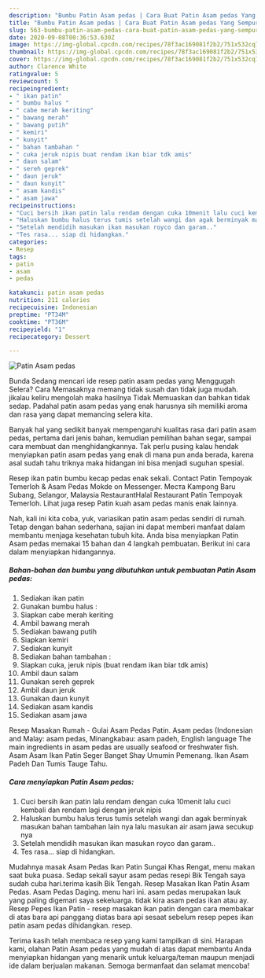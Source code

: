 ```yaml
---
description: "Bumbu Patin Asam pedas | Cara Buat Patin Asam pedas Yang Sempurna"
title: "Bumbu Patin Asam pedas | Cara Buat Patin Asam pedas Yang Sempurna"
slug: 563-bumbu-patin-asam-pedas-cara-buat-patin-asam-pedas-yang-sempurna
date: 2020-09-08T00:36:53.630Z
image: https://img-global.cpcdn.com/recipes/78f3ac169081f2b2/751x532cq70/patin-asam-pedas-foto-resep-utama.jpg
thumbnail: https://img-global.cpcdn.com/recipes/78f3ac169081f2b2/751x532cq70/patin-asam-pedas-foto-resep-utama.jpg
cover: https://img-global.cpcdn.com/recipes/78f3ac169081f2b2/751x532cq70/patin-asam-pedas-foto-resep-utama.jpg
author: Clarence White
ratingvalue: 5
reviewcount: 5
recipeingredient:
- " ikan patin"
- " bumbu halus "
- " cabe merah keriting"
- " bawang merah"
- " bawang putih"
- " kemiri"
- " kunyit"
- " bahan tambahan "
- " cuka jeruk nipis buat rendam ikan biar tdk amis"
- " daun salam"
- " sereh geprek"
- " daun jeruk"
- " daun kunyit"
- " asam kandis"
- " asam jawa"
recipeinstructions:
- "Cuci bersih ikan patin lalu rendam dengan cuka 10menit lalu cuci kembali dan rendam lagi dengan jeruk nipis"
- "Haluskan bumbu halus terus tumis setelah wangi dan agak berminyak masukan bahan tambahan lain nya lalu masukan air asam jawa secukup nya"
- "Setelah mendidih masukan ikan masukan royco dan garam.."
- "Tes rasa... siap di hidangkan."
categories:
- Resep
tags:
- patin
- asam
- pedas

katakunci: patin asam pedas 
nutrition: 211 calories
recipecuisine: Indonesian
preptime: "PT34M"
cooktime: "PT36M"
recipeyield: "1"
recipecategory: Dessert

---
```



![Patin Asam pedas](https://img-global.cpcdn.com/recipes/78f3ac169081f2b2/751x532cq70/patin-asam-pedas-foto-resep-utama.jpg)

Bunda Sedang mencari ide resep patin asam pedas yang Menggugah Selera? Cara Memasaknya memang tidak susah dan tidak juga mudah. jikalau keliru mengolah maka hasilnya Tidak Memuaskan dan bahkan tidak sedap. Padahal patin asam pedas yang enak harusnya sih memiliki aroma dan rasa yang dapat memancing selera kita.

Banyak hal yang sedikit banyak mempengaruhi kualitas rasa dari patin asam pedas, pertama dari jenis bahan, kemudian pemilihan bahan segar, sampai cara membuat dan menghidangkannya. Tak perlu pusing kalau hendak menyiapkan patin asam pedas yang enak di mana pun anda berada, karena asal sudah tahu triknya maka hidangan ini bisa menjadi suguhan spesial.

Resep ikan patin bumbu kecap pedas enak sekali. Contact Patin Tempoyak Temerloh &amp; Asam Pedas Mokde on Messenger. Места Kampong Baru Subang, Selangor, Malaysia RestaurantHalal Restaurant Patin Tempoyak Temerloh. Lihat juga resep Patin kuah asam pedas manis enak lainnya.


Nah, kali ini kita coba, yuk, variasikan patin asam pedas sendiri di rumah. Tetap dengan bahan sederhana, sajian ini dapat memberi manfaat dalam membantu menjaga kesehatan tubuh kita. Anda bisa menyiapkan Patin Asam pedas memakai 15 bahan dan 4 langkah pembuatan. Berikut ini cara dalam menyiapkan hidangannya.

<!--inarticleads1-->

##### Bahan-bahan dan bumbu yang dibutuhkan untuk pembuatan Patin Asam pedas:

1. Sediakan  ikan patin
1. Gunakan  bumbu halus :
1. Siapkan  cabe merah keriting
1. Ambil  bawang merah
1. Sediakan  bawang putih
1. Siapkan  kemiri
1. Sediakan  kunyit
1. Sediakan  bahan tambahan :
1. Siapkan  cuka, jeruk nipis (buat rendam ikan biar tdk amis)
1. Ambil  daun salam
1. Gunakan  sereh geprek
1. Ambil  daun jeruk
1. Gunakan  daun kunyit
1. Sediakan  asam kandis
1. Sediakan  asam jawa


Resep Masakan Rumah - Gulai Asam Pedas Patin. Asam pedas (Indonesian and Malay: asam pedas, Minangkabau: asam padeh, English language The main ingredients in asam pedas are usually seafood or freshwater fish. Asam Asam Ikan Patin Seger Banget Shay Umumin Pemenang. Ikan Asam Padeh Dan Tumis Tauge Tahu. 

<!--inarticleads2-->

##### Cara menyiapkan Patin Asam pedas:

1. Cuci bersih ikan patin lalu rendam dengan cuka 10menit lalu cuci kembali dan rendam lagi dengan jeruk nipis
1. Haluskan bumbu halus terus tumis setelah wangi dan agak berminyak masukan bahan tambahan lain nya lalu masukan air asam jawa secukup nya
1. Setelah mendidih masukan ikan masukan royco dan garam..
1. Tes rasa... siap di hidangkan.


Mudahnya masak Asam Pedas Ikan Patin Sungai Khas Rengat, menu makan saat buka puasa. Sedap sekali sayur asam pedas resepi Bik Tengah saya sudah cuba hari.terima kasih Bik Tengah. Resep Masakan Ikan Patin Asam Pedas. Asam Pedas Daging. menu hari ini. asam pedas merupakan lauk yang paling digemari saya sekeluarga. tidak kira asam pedas ikan atau ay. Resep Pepes Ikan Patin - resep masakan ikan patin dengan cara membakar di atas bara api panggang diatas bara api sesaat sebelum resep pepes ikan patin asam pedas dihidangkan. resep. 

Terima kasih telah membaca resep yang kami tampilkan di sini. Harapan kami, olahan Patin Asam pedas yang mudah di atas dapat membantu Anda menyiapkan hidangan yang menarik untuk keluarga/teman maupun menjadi ide dalam berjualan makanan. Semoga bermanfaat dan selamat mencoba!
